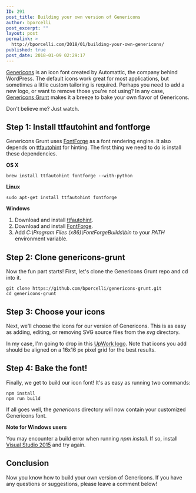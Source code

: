 ```yaml
---
ID: 291
post_title: Building your own version of Genericons
author: bporcelli
post_excerpt: ""
layout: post
permalink: >
  http://bporcelli.com/2018/01/building-your-own-genericons/
published: true
post_date: 2018-01-09 02:29:17
---
```

[Genericons][1] is an icon font created by Automattic, the company behind WordPress. The default icons work great for most applications, but sometimes a little custom tailoring is required. Perhaps you need to add a new logo, or want to remove those you're not using? In any case, [Genericons Grunt][2] makes it a breeze to bake your own flavor of Genericons.

Don't believe me? Just watch.

## Step 1: Install ttfautohint and fontforge

Genericons Grunt uses [FontForge][3] as a font rendering engine. It also depends on [ttfautohint][4] for hinting. The first thing we need to do is install these dependencies.

**OS X**

`brew install ttfautohint fontforge --with-python`

**Linux**

`sudo apt-get install ttfautohint fontforge`

**Windows**

1.  Download and install [ttfautohint][5].
2.  Download and install [FontForge][6].
3.  Add *C:\Program Files (x86)\FontForgeBuilds\bin* to your *PATH* environment variable.

## Step 2: Clone genericons-grunt

Now the fun part starts! First, let's clone the Genericons Grunt repo and cd into it.

    git clone https://github.com/bporcelli/genericons-grunt.git
    cd genericons-grunt    
    

## Step 3: Choose your icons

Next, we'll choose the icons for our version of Genericons. This is as easy as adding, editing, or removing SVG source files from the *svg* directory.

In my case, I'm going to drop in this [UpWork logo][7]. Note that icons you add should be aligned on a 16x16 px pixel grid for the best results.

## Step 4: Bake the font!

Finally, we get to build our icon font! It's as easy as running two commands:

    npm install
    npm run build
    

If all goes well, the *genericons* directory will now contain your customized Genericons font.

**Note for Windows users**

You may encounter a build error when running *npm install*. If so, install [Visual Studio 2015][8] and try again.

## Conclusion

Now you know how to build your own version of Genericons. If you have any questions or suggestions, please leave a comment below!      

 [1]: http://genericons.com
 [2]: https://github.com/bporcelli/genericons-grunt
 [3]: http://fontforge.github.io/en-US/
 [4]: https://www.freetype.org/ttfautohint/index.html
 [5]: https://www.freetype.org/ttfautohint/index.html#download
 [6]: http://fontforge.github.io/en-US/downloads/windows/
 [7]: https://drive.google.com/open?id=1H1gqcfCj2hTBMCmDyVt_uEidm9AGHm0
 [8]: https://www.visualstudio.com/vs/older-downloads/